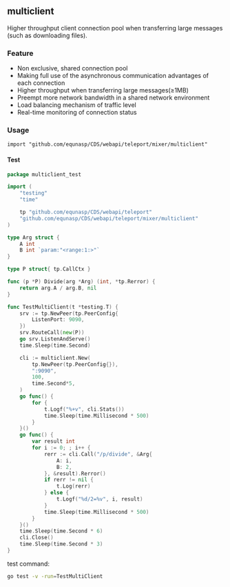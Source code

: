 ## multiclient

Higher throughput client connection pool when transferring large messages (such as downloading files).

### Feature

- Non exclusive, shared connection pool
- Making full use of the asynchronous communication advantages of each connection
- Higher throughput when transferring large messages(≥1MB)
- Preempt more network bandwidth in a shared network environment
- Load balancing mechanism of traffic level
- Real-time monitoring of connection status

### Usage
	
`import "github.com/equnasp/CDS/webapi/teleport/mixer/multiclient"`

#### Test

```go
package multiclient_test

import (
	"testing"
	"time"

	tp "github.com/equnasp/CDS/webapi/teleport"
	"github.com/equnasp/CDS/webapi/teleport/mixer/multiclient"
)

type Arg struct {
	A int
	B int `param:"<range:1:>"`
}

type P struct{ tp.CallCtx }

func (p *P) Divide(arg *Arg) (int, *tp.Rerror) {
	return arg.A / arg.B, nil
}

func TestMultiClient(t *testing.T) {
	srv := tp.NewPeer(tp.PeerConfig{
		ListenPort: 9090,
	})
	srv.RouteCall(new(P))
	go srv.ListenAndServe()
	time.Sleep(time.Second)

	cli := multiclient.New(
		tp.NewPeer(tp.PeerConfig{}),
		":9090",
		100,
		time.Second*5,
	)
	go func() {
		for {
			t.Logf("%+v", cli.Stats())
			time.Sleep(time.Millisecond * 500)
		}
	}()
	go func() {
		var result int
		for i := 0; ; i++ {
			rerr := cli.Call("/p/divide", &Arg{
				A: i,
				B: 2,
			}, &result).Rerror()
			if rerr != nil {
				t.Log(rerr)
			} else {
				t.Logf("%d/2=%v", i, result)
			}
			time.Sleep(time.Millisecond * 500)
		}
	}()
	time.Sleep(time.Second * 6)
	cli.Close()
	time.Sleep(time.Second * 3)
}
```

test command:

```sh
go test -v -run=TestMultiClient
```
